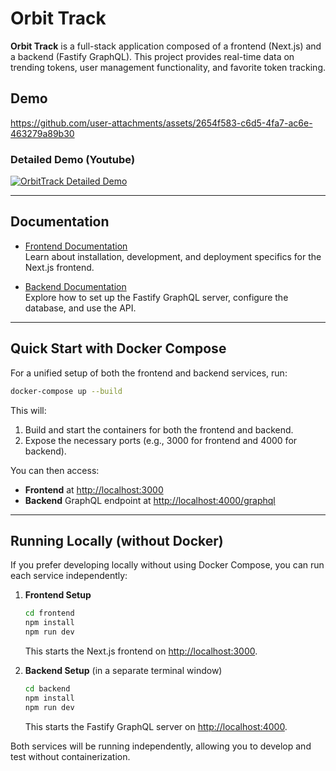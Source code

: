 # Orbit Track

**Orbit Track** is a full-stack application composed of a frontend (Next.js) and a backend (Fastify GraphQL). This project provides real-time data on trending tokens, user management functionality, and favorite token tracking.

## Demo

https://github.com/user-attachments/assets/2654f583-c6d5-4fa7-ac6e-463279a89b30

### Detailed Demo (Youtube)
[![OrbitTrack Detailed Demo](https://img.youtube.com/vi/hkdfiLumP-s/0.jpg)](https://youtu.be/hkdfiLumP-s)

---

## Documentation

- [Frontend Documentation](frontend/README.md)  
  Learn about installation, development, and deployment specifics for the Next.js frontend.

- [Backend Documentation](backend/README.md)  
  Explore how to set up the Fastify GraphQL server, configure the database, and use the API.

---

## Quick Start with Docker Compose

For a unified setup of both the frontend and backend services, run:

```bash
docker-compose up --build
```

This will:

1. Build and start the containers for both the frontend and backend.
2. Expose the necessary ports (e.g., 3000 for frontend and 4000 for backend).

You can then access:

- **Frontend** at [http://localhost:3000](http://localhost:3000)
- **Backend** GraphQL endpoint at [http://localhost:4000/graphql](http://localhost:4000/graphql)

---

## Running Locally (without Docker)

If you prefer developing locally without using Docker Compose, you can run each service independently:

1. **Frontend Setup**

   ```bash
   cd frontend
   npm install
   npm run dev
   ```

   This starts the Next.js frontend on [http://localhost:3000](http://localhost:3000).

2. **Backend Setup** (in a separate terminal window)
   ```bash
   cd backend
   npm install
   npm run dev
   ```
   This starts the Fastify GraphQL server on [http://localhost:4000](http://localhost:4000).

Both services will be running independently, allowing you to develop and test without containerization.
